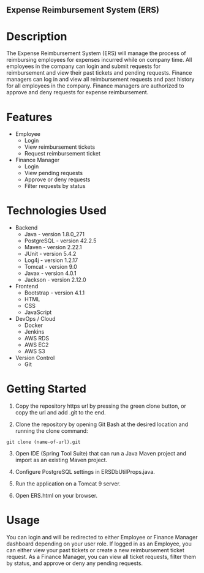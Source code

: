 ## Expense Reimbursement System (ERS)

# Description

The Expense Reimbursement System (ERS) will manage the process of reimbursing employees for expenses incurred while on company time. All employees in the company can login and submit requests for reimbursement and view their past tickets and pending requests. Finance managers can log in and view all reimbursement requests and past history for all employees in the company. Finance managers are authorized to approve and deny requests for expense reimbursement.

# Features

* Employee
  * Login
  * View reimbursement tickets
  * Request reimbursement ticket
* Finance Manager
  * Login
  * View pending requests
  * Approve or deny requests
  * Filter requests by status

# Technologies Used

* Backend
  * Java - version 1.8.0_271
  * PostgreSQL - version 42.2.5
  * Maven - version 2.22.1
  * JUnit - version 5.4.2
  * Log4j - version 1.2.17
  * Tomcat - version 9.0
  * Javax - version 4.0.1
  * Jackson - version 2.12.0
* Frontend
  * Bootstrap - version 4.1.1
  * HTML
  * CSS
  * JavaScript
* DevOps / Cloud
  * Docker
  * Jenkins
  * AWS RDS
  * AWS EC2
  * AWS S3
* Version Control
  * Git

# Getting Started

1. Copy the repository https url by pressing the green clone button, or copy the url and add .git to the end.

2. Clone the repository by opening Git Bash at the desired location and running the clone command:

  `git clone (name-of-url).git`

3. Open IDE (Spring Tool Suite) that can run a Java Maven project and import as an existing Maven project.

4. Configure PostgreSQL settings in ERSDbUtilProps.java.

5. Run the application on a Tomcat 9 server.

6. Open ERS.html on your browser.

# Usage

You can login and will be redirected to either Employee or Finance 
Manager dashboard depending on your user role. If logged in as an 
Employee, you can either view your past tickets or create a new 
reimbursement ticket request. As a Finance Manager, you can view
all ticket requests, filter them by status, and approve or deny 
any pending requests.
